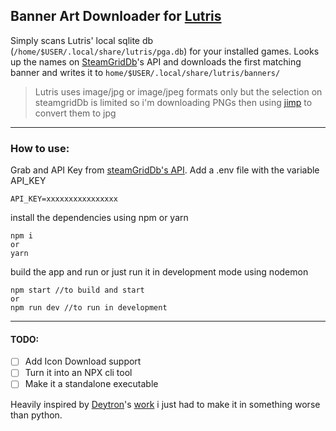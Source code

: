 ## Banner Art Downloader for [Lutris](https://lutris.net/)

Simply scans Lutris' local sqlite db (``/home/$USER/.local/share/lutris/pga.db``) for your installed games. Looks up the names on [SteamGridDb](https://www.steamgriddb.com/)'s API and downloads the first matching banner and writes it to `home/$USER/.local/share/lutris/banners/`

> Lutris uses image/jpg or image/jpeg formats only but the selection on
> steamgridDb is limited so i'm downloading PNGs then using
> [jimp](https://www.npmjs.com/package/jimp) to convert them to jpg

___
### How to use:
Grab and API Key from [steamGridDb's API](https://www.steamgriddb.com/api/v2).
Add a .env file with the variable API_KEY

    API_KEY=xxxxxxxxxxxxxxxx
    
install the dependencies using npm or yarn

    npm i
    or
    yarn
build the app and run or just run it in development mode using nodemon

    npm start //to build and start
    or
    npm run dev //to run in development
___
#### TODO:
 - [ ] Add Icon Download support
 - [ ] Turn it into an NPX cli tool
 - [ ] Make it a standalone executable

Heavily inspired by [Deytron](https://github.com/Deytron)'s [work](https://github.com/Deytron/lutris-art-downloader) i just had to make it in something worse than python.

